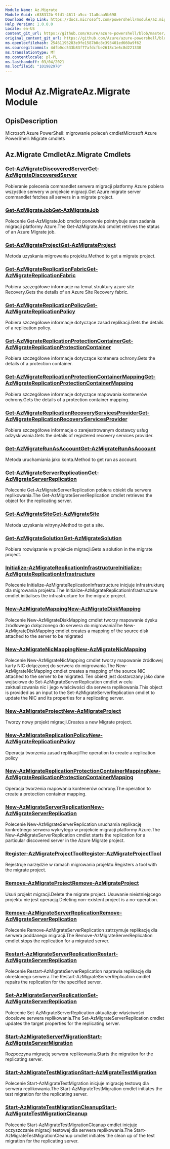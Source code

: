 ```yaml
---
Module Name: Az.Migrate
Module Guid: c638312b-9fd1-4611-a5cc-11a8caa5b698
Download Help Link: https://docs.microsoft.com/powershell/module/az.migrate
Help Version: 1.0.0.0
Locale: en-US
content_git_url: https://github.com/Azure/azure-powershell/blob/master/src/Migrate/help/Az.Migrate.md
original_content_git_url: https://github.com/Azure/azure-powershell/blob/master/src/Migrate/help/Az.Migrate.md
ms.openlocfilehash: 25461195283e9fe1587b0c8c393401ed660a9f62
ms.sourcegitcommit: 4dfb0cc533b83f77afdcfbe2618c1e6c8d221330
ms.translationtype: MT
ms.contentlocale: pl-PL
ms.lasthandoff: 03/04/2021
ms.locfileid: "101982970"
---
```

# <span data-ttu-id="e28ac-101">Moduł Az.Migrate</span><span class="sxs-lookup"><span data-stu-id="e28ac-101">Az.Migrate Module</span></span>
## <span data-ttu-id="e28ac-102">Opis</span><span class="sxs-lookup"><span data-stu-id="e28ac-102">Description</span></span>
<span data-ttu-id="e28ac-103">Microsoft Azure PowerShell: migrowanie poleceń cmdlet</span><span class="sxs-lookup"><span data-stu-id="e28ac-103">Microsoft Azure PowerShell: Migrate cmdlets</span></span>

## <span data-ttu-id="e28ac-104">Az.Migrate Cmdlet</span><span class="sxs-lookup"><span data-stu-id="e28ac-104">Az.Migrate Cmdlets</span></span>
### [<span data-ttu-id="e28ac-105">Get-AzMigrateDiscoveredServer</span><span class="sxs-lookup"><span data-stu-id="e28ac-105">Get-AzMigrateDiscoveredServer</span></span>](Get-AzMigrateDiscoveredServer.md)
<span data-ttu-id="e28ac-106">Pobieranie polecenia commandlet serwera migracji platformy Azure pobiera wszystkie serwery w projekcie migracji.</span><span class="sxs-lookup"><span data-stu-id="e28ac-106">Get Azure migrate server commandlet fetches all servers in a migrate project.</span></span>

### [<span data-ttu-id="e28ac-107">Get-AzMigrateJob</span><span class="sxs-lookup"><span data-stu-id="e28ac-107">Get-AzMigrateJob</span></span>](Get-AzMigrateJob.md)
<span data-ttu-id="e28ac-108">Polecenie Get-AzMigrateJob cmdlet ponownie pointrybuje stan zadania migracji platformy Azure.</span><span class="sxs-lookup"><span data-stu-id="e28ac-108">The Get-AzMigrateJob cmdlet retrives the status of an Azure Migrate job.</span></span>

### [<span data-ttu-id="e28ac-109">Get-AzMigrateProject</span><span class="sxs-lookup"><span data-stu-id="e28ac-109">Get-AzMigrateProject</span></span>](Get-AzMigrateProject.md)
<span data-ttu-id="e28ac-110">Metoda uzyskania migrowania projektu.</span><span class="sxs-lookup"><span data-stu-id="e28ac-110">Method to get a migrate project.</span></span>

### [<span data-ttu-id="e28ac-111">Get-AzMigrateReplicationFabric</span><span class="sxs-lookup"><span data-stu-id="e28ac-111">Get-AzMigrateReplicationFabric</span></span>](Get-AzMigrateReplicationFabric.md)
<span data-ttu-id="e28ac-112">Pobiera szczegółowe informacje na temat struktury azure site Recovery.</span><span class="sxs-lookup"><span data-stu-id="e28ac-112">Gets the details of an Azure Site Recovery fabric.</span></span>

### [<span data-ttu-id="e28ac-113">Get-AzMigrateReplicationPolicy</span><span class="sxs-lookup"><span data-stu-id="e28ac-113">Get-AzMigrateReplicationPolicy</span></span>](Get-AzMigrateReplicationPolicy.md)
<span data-ttu-id="e28ac-114">Pobiera szczegółowe informacje dotyczące zasad replikacji.</span><span class="sxs-lookup"><span data-stu-id="e28ac-114">Gets the details of a replication policy.</span></span>

### [<span data-ttu-id="e28ac-115">Get-AzMigrateReplicationProtectionContainer</span><span class="sxs-lookup"><span data-stu-id="e28ac-115">Get-AzMigrateReplicationProtectionContainer</span></span>](Get-AzMigrateReplicationProtectionContainer.md)
<span data-ttu-id="e28ac-116">Pobiera szczegółowe informacje dotyczące kontenera ochrony.</span><span class="sxs-lookup"><span data-stu-id="e28ac-116">Gets the details of a protection container.</span></span>

### [<span data-ttu-id="e28ac-117">Get-AzMigrateReplicationProtectionContainerMapping</span><span class="sxs-lookup"><span data-stu-id="e28ac-117">Get-AzMigrateReplicationProtectionContainerMapping</span></span>](Get-AzMigrateReplicationProtectionContainerMapping.md)
<span data-ttu-id="e28ac-118">Pobiera szczegółowe informacje dotyczące mapowania kontenerów ochrony.</span><span class="sxs-lookup"><span data-stu-id="e28ac-118">Gets the details of a protection container mapping.</span></span>

### [<span data-ttu-id="e28ac-119">Get-AzMigrateReplicationRecoveryServicesProvider</span><span class="sxs-lookup"><span data-stu-id="e28ac-119">Get-AzMigrateReplicationRecoveryServicesProvider</span></span>](Get-AzMigrateReplicationRecoveryServicesProvider.md)
<span data-ttu-id="e28ac-120">Pobiera szczegółowe informacje o zarejestrowanym dostawcy usług odzyskiwania.</span><span class="sxs-lookup"><span data-stu-id="e28ac-120">Gets the details of registered recovery services provider.</span></span>

### [<span data-ttu-id="e28ac-121">Get-AzMigrateRunAsAccount</span><span class="sxs-lookup"><span data-stu-id="e28ac-121">Get-AzMigrateRunAsAccount</span></span>](Get-AzMigrateRunAsAccount.md)
<span data-ttu-id="e28ac-122">Metoda uruchamiania jako konta.</span><span class="sxs-lookup"><span data-stu-id="e28ac-122">Method to get run as account.</span></span>

### [<span data-ttu-id="e28ac-123">Get-AzMigrateServerReplication</span><span class="sxs-lookup"><span data-stu-id="e28ac-123">Get-AzMigrateServerReplication</span></span>](Get-AzMigrateServerReplication.md)
<span data-ttu-id="e28ac-124">Polecenie Get-AzMigrateServerReplication pobiera obiekt dla serwera replikowania.</span><span class="sxs-lookup"><span data-stu-id="e28ac-124">The Get-AzMigrateServerReplication cmdlet retrieves the object for the replicating server.</span></span>

### [<span data-ttu-id="e28ac-125">Get-AzMigrateSite</span><span class="sxs-lookup"><span data-stu-id="e28ac-125">Get-AzMigrateSite</span></span>](Get-AzMigrateSite.md)
<span data-ttu-id="e28ac-126">Metoda uzyskania witryny.</span><span class="sxs-lookup"><span data-stu-id="e28ac-126">Method to get a site.</span></span>

### [<span data-ttu-id="e28ac-127">Get-AzMigrateSolution</span><span class="sxs-lookup"><span data-stu-id="e28ac-127">Get-AzMigrateSolution</span></span>](Get-AzMigrateSolution.md)
<span data-ttu-id="e28ac-128">Pobiera rozwiązanie w projekcie migracji.</span><span class="sxs-lookup"><span data-stu-id="e28ac-128">Gets a solution in the migrate project.</span></span>

### [<span data-ttu-id="e28ac-129">Initialize-AzMigrateReplicationInfrastructure</span><span class="sxs-lookup"><span data-stu-id="e28ac-129">Initialize-AzMigrateReplicationInfrastructure</span></span>](Initialize-AzMigrateReplicationInfrastructure.md)
<span data-ttu-id="e28ac-130">Polecenie Initialize-AzMigrateReplicationInfrastructure inicjuje infrastrukturę dla migrowania projektu.</span><span class="sxs-lookup"><span data-stu-id="e28ac-130">The Initialize-AzMigrateReplicationInfrastructure cmdlet initialises the infrastructure for the migrate project.</span></span>

### [<span data-ttu-id="e28ac-131">New-AzMigrateMapping</span><span class="sxs-lookup"><span data-stu-id="e28ac-131">New-AzMigrateDiskMapping</span></span>](New-AzMigrateDiskMapping.md)
<span data-ttu-id="e28ac-132">Polecenie New-AzMigrateDiskMapping cmdlet tworzy mapowanie dysku źródłowego dołączonego do serwera do migrowania</span><span class="sxs-lookup"><span data-stu-id="e28ac-132">The New-AzMigrateDiskMapping cmdlet creates a mapping of the source disk attached to the server to be migrated</span></span>

### [<span data-ttu-id="e28ac-133">New-AzMigrateNicMapping</span><span class="sxs-lookup"><span data-stu-id="e28ac-133">New-AzMigrateNicMapping</span></span>](New-AzMigrateNicMapping.md)
<span data-ttu-id="e28ac-134">Polecenie New-AzMigrateNicMapping cmdlet tworzy mapowanie źródłowej karty NIC dołączonej do serwera do migrowania.</span><span class="sxs-lookup"><span data-stu-id="e28ac-134">The New-AzMigrateNicMapping cmdlet creates a mapping of the source NIC attached to the server to be migrated.</span></span>
<span data-ttu-id="e28ac-135">Ten obiekt jest dostarczany jako dane wejściowe do Set-AzMigrateServerReplication cmdlet w celu zaktualizowania nic i jego właściwości dla serwera replikowania.</span><span class="sxs-lookup"><span data-stu-id="e28ac-135">This object is provided as an input to the Set-AzMigrateServerReplication cmdlet to update the NIC and its properties for a replicating server.</span></span>

### [<span data-ttu-id="e28ac-136">New-AzMigrateProject</span><span class="sxs-lookup"><span data-stu-id="e28ac-136">New-AzMigrateProject</span></span>](New-AzMigrateProject.md)
<span data-ttu-id="e28ac-137">Tworzy nowy projekt migracji.</span><span class="sxs-lookup"><span data-stu-id="e28ac-137">Creates a new Migrate project.</span></span>

### [<span data-ttu-id="e28ac-138">New-AzMigrateReplicationPolicy</span><span class="sxs-lookup"><span data-stu-id="e28ac-138">New-AzMigrateReplicationPolicy</span></span>](New-AzMigrateReplicationPolicy.md)
<span data-ttu-id="e28ac-139">Operacja tworzenia zasad replikacji</span><span class="sxs-lookup"><span data-stu-id="e28ac-139">The operation to create a replication policy</span></span>

### [<span data-ttu-id="e28ac-140">New-AzMigrateReplicationProtectionContainerMapping</span><span class="sxs-lookup"><span data-stu-id="e28ac-140">New-AzMigrateReplicationProtectionContainerMapping</span></span>](New-AzMigrateReplicationProtectionContainerMapping.md)
<span data-ttu-id="e28ac-141">Operacja tworzenia mapowania kontenerów ochrony.</span><span class="sxs-lookup"><span data-stu-id="e28ac-141">The operation to create a protection container mapping.</span></span>

### [<span data-ttu-id="e28ac-142">New-AzMigrateServerReplication</span><span class="sxs-lookup"><span data-stu-id="e28ac-142">New-AzMigrateServerReplication</span></span>](New-AzMigrateServerReplication.md)
<span data-ttu-id="e28ac-143">Polecenie New-AzMigrateServerReplication uruchamia replikację konkretnego serwera wykrytego w projekcie migracji platformy Azure.</span><span class="sxs-lookup"><span data-stu-id="e28ac-143">The New-AzMigrateServerReplication cmdlet starts the replication for a particular discovered server in the Azure Migrate project.</span></span>

### [<span data-ttu-id="e28ac-144">Register-AzMigrateProjectTool</span><span class="sxs-lookup"><span data-stu-id="e28ac-144">Register-AzMigrateProjectTool</span></span>](Register-AzMigrateProjectTool.md)
<span data-ttu-id="e28ac-145">Rejestruje narzędzie w ramach migrowania projektu.</span><span class="sxs-lookup"><span data-stu-id="e28ac-145">Registers a tool with the migrate project.</span></span>

### [<span data-ttu-id="e28ac-146">Remove-AzMigrateProject</span><span class="sxs-lookup"><span data-stu-id="e28ac-146">Remove-AzMigrateProject</span></span>](Remove-AzMigrateProject.md)
<span data-ttu-id="e28ac-147">Usuń projekt migracji.</span><span class="sxs-lookup"><span data-stu-id="e28ac-147">Delete the migrate project.</span></span>
<span data-ttu-id="e28ac-148">Usuwanie nieistniejącego projektu nie jest operacją.</span><span class="sxs-lookup"><span data-stu-id="e28ac-148">Deleting non-existent project is a no-operation.</span></span>

### [<span data-ttu-id="e28ac-149">Remove-AzMigrateServerReplication</span><span class="sxs-lookup"><span data-stu-id="e28ac-149">Remove-AzMigrateServerReplication</span></span>](Remove-AzMigrateServerReplication.md)
<span data-ttu-id="e28ac-150">Polecenie Remove-AzMigrateServerReplication zatrzymuje replikację dla serwera poddanego migracji.</span><span class="sxs-lookup"><span data-stu-id="e28ac-150">The Remove-AzMigrateServerReplication cmdlet stops the replication for a migrated server.</span></span>

### [<span data-ttu-id="e28ac-151">Restart-AzMigrateServerReplication</span><span class="sxs-lookup"><span data-stu-id="e28ac-151">Restart-AzMigrateServerReplication</span></span>](Restart-AzMigrateServerReplication.md)
<span data-ttu-id="e28ac-152">Polecenie Restart-AzMigrateServerReplication naprawia replikację dla określonego serwera.</span><span class="sxs-lookup"><span data-stu-id="e28ac-152">The Restart-AzMigrateServerReplication cmdlet repairs the replication for the specified server.</span></span>

### [<span data-ttu-id="e28ac-153">Set-AzMigrateServerReplication</span><span class="sxs-lookup"><span data-stu-id="e28ac-153">Set-AzMigrateServerReplication</span></span>](Set-AzMigrateServerReplication.md)
<span data-ttu-id="e28ac-154">Polecenie Set-AzMigrateServerReplication aktualizuje właściwości docelowe serwera replikowania.</span><span class="sxs-lookup"><span data-stu-id="e28ac-154">The Set-AzMigrateServerReplication cmdlet updates the target properties for the replicating server.</span></span>

### [<span data-ttu-id="e28ac-155">Start-AzMigrateServerMigration</span><span class="sxs-lookup"><span data-stu-id="e28ac-155">Start-AzMigrateServerMigration</span></span>](Start-AzMigrateServerMigration.md)
<span data-ttu-id="e28ac-156">Rozpoczyna migrację serwera replikowania.</span><span class="sxs-lookup"><span data-stu-id="e28ac-156">Starts the migration for the replicating server.</span></span>

### [<span data-ttu-id="e28ac-157">Start-AzMigrateTestMigration</span><span class="sxs-lookup"><span data-stu-id="e28ac-157">Start-AzMigrateTestMigration</span></span>](Start-AzMigrateTestMigration.md)
<span data-ttu-id="e28ac-158">Polecenie Start-AzMigrateTestMigration inicjuje migrację testową dla serwera replikowania.</span><span class="sxs-lookup"><span data-stu-id="e28ac-158">The Start-AzMigrateTestMigration cmdlet initiates the test migration for the replicating server.</span></span>

### [<span data-ttu-id="e28ac-159">Start-AzMigrateTestMigrationCleanup</span><span class="sxs-lookup"><span data-stu-id="e28ac-159">Start-AzMigrateTestMigrationCleanup</span></span>](Start-AzMigrateTestMigrationCleanup.md)
<span data-ttu-id="e28ac-160">Polecenie Start-AzMigrateTestMigrationCleanup cmdlet inicjuje oczyszczanie migracji testowej dla serwera replikowania.</span><span class="sxs-lookup"><span data-stu-id="e28ac-160">The Start-AzMigrateTestMigrationCleanup cmdlet initiates the clean up of the test migration for the replicating server.</span></span>

